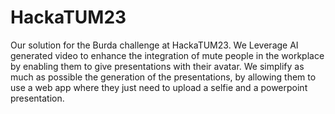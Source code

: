# HackaTUM23
Our solution for the Burda challenge at HackaTUM23. We Leverage AI generated video to enhance the integration of mute people in the workplace by enabling them to give presentations with their avatar. We simplify as much as possible the generation of the presentations, by allowing them to use a web app where they just need to upload a selfie and a powerpoint presentation.
